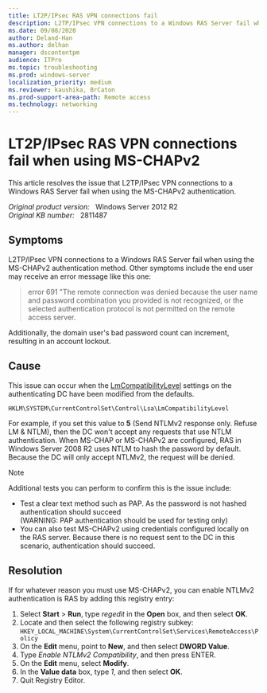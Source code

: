 ```yaml
---
title: LT2P/IPsec RAS VPN connections fail
description: L2TP/IPsec VPN connections to a Windows RAS Server fail when using the MS-CHAPv2 authentication. Provides a resolution.
ms.date: 09/08/2020
author: Deland-Han
ms.author: delhan
manager: dscontentpm
audience: ITPro
ms.topic: troubleshooting
ms.prod: windows-server
localization_priority: medium
ms.reviewer: kaushika, BrCaton
ms.prod-support-area-path: Remote access
ms.technology: networking
---
```

# LT2P/IPsec RAS VPN connections fail when using MS-CHAPv2

This article resolves the issue that L2TP/IPsec VPN connections to a Windows RAS Server fail when using the MS-CHAPv2 authentication.

_Original product version:_ &nbsp; Windows Server 2012 R2  
_Original KB number:_ &nbsp; 2811487

## Symptoms

L2TP/IPsec VPN connections to a Windows RAS Server fail when using the MS-CHAPv2 authentication method. Other symptoms include the end user may receive an error message like this one:

> error 691 "The remote connection was denied because the user name and password combination you provided is not recognized, or the selected authentication protocol is not permitted on the remote access server.

Additionally, the domain user's bad password count can increment, resulting in an account lockout.

## Cause

This issue can occur when the [LmCompatibilityLevel](/previous-versions/windows/it-pro/windows-2000-server/cc960646(v=technet.10)) settings on the authenticating DC have been modified from the defaults.

`HKLM\SYSTEM\CurrentControlSet\Control\Lsa\LmCompatibilityLevel`

For example, if you set this value to **5** (Send NTLMv2 response only. Refuse LM & NTLM), then the DC won't accept any requests that use NTLM authentication. When MS-CHAP or MS-CHAPv2 are configured, RAS in Windows Server 2008 R2 uses NTLM to hash the password by default. Because the DC will only accept NTLMv2, the request will be denied.

> [!NOTE]
> Additional tests you can perform to confirm this is the issue include:
>
> - Test a clear text method such as PAP. As the password is not hashed authentication should succeed  
> (WARNING: PAP authentication should be used for testing only)
> - You can also test MS-CHAPv2 using credentials configured locally on the RAS server. Because there is no request sent to the DC in this scenario, authentication should succeed.

## Resolution

If for whatever reason you must use MS-CHAPv2, you can enable NTLMv2 authentication is RAS by adding this registry entry:

1. Select **Start** > **Run**, type *regedit* in the **Open** box, and then select **OK**.
2. Locate and then select the following registry subkey:  
   `HKEY_LOCAL_MACHINE\System\CurrentControlSet\Services\RemoteAccess\Policy`
3. On the **Edit** menu, point to **New**, and then select **DWORD Value**.
4. Type *Enable NTLMv2 Compatibility*, and then press ENTER.
5. On the **Edit** menu, select **Modify**.
6. In the **Value data** box, type *1*, and then select **OK**.
7. Quit Registry Editor.
